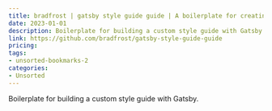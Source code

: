 ```yaml
---
title: bradfrost | gatsby style guide guide | A boilerplate for creating your own custom style guide
date: 2023-01-01
description: Boilerplate for building a custom style guide with Gatsby.
link: https://github.com/bradfrost/gatsby-style-guide-guide
pricing: 
tags: 
- unsorted-bookmarks-2 
categories: 
- Unsorted 
---
```


Boilerplate for building a custom style guide with Gatsby.